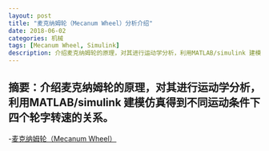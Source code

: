 ```yaml
---
layout: post
title: "麦克纳姆轮（Mecanum Wheel）分析介绍"
date: 2018-06-02
categories: 机械
tags: [Mecanum Wheel, Simulink]
description: 介绍麦克纳姆轮的原理，对其进行运动学分析，利用MATLAB/simulink 建模仿真得到不同运动条件下四轮转速的关系。
---
```


摘要：介绍麦克纳姆轮的原理，对其进行运动学分析，利用MATLAB/simulink 建模仿真得到不同运动条件下四个轮字转速的关系。
---

-[麦克纳姆轮（Mecanum Wheel）](https://baike.baidu.com/item/%E9%BA%A6%E5%85%8B%E7%BA%B3%E5%A7%86%E8%BD%AE/3827219?fr=aladdin)

